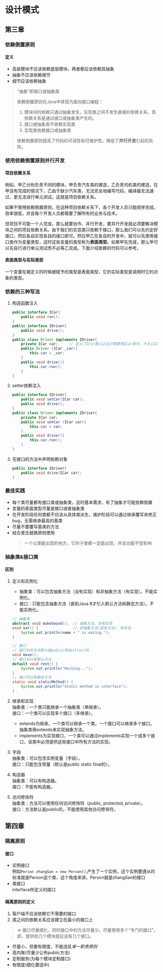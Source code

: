 # 设计模式

## 第三章

### 依赖倒置原则

#### 定义

- 高层模块不应该依赖底层模块，两者都应该依赖其抽象
- 抽象不应该依赖细节
- 细节应该依赖抽象

> "抽象"即接口或抽象类
>
> 依赖倒置原则在Java中体现为面向接口编程：
>
> 1. 模块间的依赖只通过抽象发生，实现类之间不发生直接的依赖关系，其依赖关系是通过接口或抽象类产生的。  
> 2. 接口或抽象类不依赖实现类  
> 3. 实现类依赖接口或抽象类
>
> 依赖倒置原则提高了代码的可读性和可维护性，降低了**并行开发**引起的风险。

### 使用依赖倒置原则并行开发

#### 项目依赖关系

例如，甲乙分别负责不同的模块，甲负责汽车类的建造，乙负责司机类的建造，在甲没有完成的情况下，乙由于缺少汽车类，无法完全地编写代码，编译器无法通过，更无法进行单元测试。这就是项目依赖关系。

如果不使用依赖倒置原则，在这种项目依赖关系下，各个开发人员只能顺序完成，效率很低，并且每个开发人员都需要了解所有的业务与技术。

但项目不可能一个人完成，那么就要协作、并行开发，要并行开发就必须要解决模块之间的项目依赖关系。由于我们的实现类只依赖于接口，那么我们可以先约定好接口，然后各自实现各自的接口即可。然后甲乙在各自的开发中，就可以先使用接口类作为变量类型，这时这些变量的类型称为**表面类型**。如果甲先完成，那么甲可以先自行进行单元测试而不必等乙完成。下面介绍依赖的代码可以参考。

#### 表面类型与实际类型

一个变量在被定义的时候被赋予的类型是表面类型，它的实际类型是调用时它的对象的类型。

### 依赖的三种写法

1. 构造函数注入

    ```java
    public interface ICar{
        public void run();
    }
    public interface IDriver{
        public void drive();
    }
    public class Driver implements IDriver{
        private ICar car;     // 定义了ICar接口之后只需要用ICar即可，不关心ICar的方法是否实现、如何实现
        public Driver (ICar _car){
            this.car = _car;
        }
        public void drive(){
            this.car.run();
        }
    }
    ```

2. setter依赖注入

    ```java
    public interface IDriver{
        public void setCar(ICar car);
        public void drive();
    }
    public class Driver implements IDriver{
        private ICar car;
        public void setCar (ICar car){
            this.car = car;
        }
        public void drive(){
            this.car.run();
        }
    }
    ```

3. 在接口的方法中声明依赖对象

    ```java
    public interface IDriver{
        public void drive(ICar car);
    }
    ```

### 最佳实践

- 每个类尽量都有接口类或抽象类，这时基本需求，有了抽象才可能依赖倒置
- 变量的表面类型尽量是接口或者抽象类
- 在开发阶段任何类都不应该从具体类派生，维护阶段可以通过继承覆写来修正bug，无需继承最高的基类
- 尽量不要覆写基类的方法
- 结合里氏替换原则使用
    > 一个父类能出现的地方，它的子类都一定能出现，并且功能不受影响

### 抽象类&接口类

#### 区别

1. 定义和实例化  
   - 抽象类：可以包含抽象方法（没有实现）和非抽象方法（有实现）。不能实例化。  
   - 接口：只能包含抽象方法（直到Java 8才引入默认方法和静态方法）。不能实例化。

    ```java
    // 抽象类
    abstract void makeSound();  // 抽象方法，没有实现
    void eat() {                // 非抽象方法(具体方法)，有实现
        System.out.println(name + " is eating.");
    }

    // 接口
    // 接口中的方法默认是public和abstract的
    void move();
    // 接口可以有默认方法
    default void rest() {
        System.out.println("Resting...");
    }
    // 接口可以有静态方法
    static void staticMethod() {
        System.out.println("Static method in interface");
    }
    ```

2. 继承和实现  
抽象类：一个类只能继承一个抽象类（单继承）。  
接口：一个类可以实现多个接口（多继承）。
   - extends为继承，一个类可以继承一个类，一个接口可以继承多个接口。抽象类用extends来实现抽象方法。
   - implements为实现接口，一个类可以通过implements实现一个或多个接口，该类中必须提供这些接口中所有方法的实现。
3. 字段  
抽象类：可以包含实例变量（字段）。  
接口：只能包含常量（默认是public static final的）。
4. 构造器  
抽象类：可以有构造器。  
接口：不能有构造器。
5. 访问修饰符  
抽象类：方法可以使用任何访问修饰符（public, protected, private）。  
接口：方法默认是public的，不能使用其他访问修饰符。

## 第四章

### 隔离原则

#### 接口

- 实例接口  
  例如``Person zhangSan = new Person()``,产生了一个实例，这个实例要遵从的标准就是Person这个类，这个角度来讲，Person就是zhangSan的接口
- 类接口  
  interface所定义的接口

#### 隔离原则的定义

1. 客户端不应该依赖它不需要的接口
2. 类之间的依赖关系应该建立在最小的接口上

> => 接口尽量细化，同时接口中的方法尽量少。尽量使用多个“专门的接口”，即，提供给几个模块就应该有几个接口。

- 尽量小，但要有限度，不能违反*单一职责原则*
- 高内聚(尽量少公布public方法)
- 定制服务(为每个模块定制接口)
- 有限度(细化要适中)
